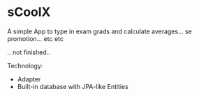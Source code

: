 # sCoolX
A simple App to type in exam grads and calculate averages... se promotion... etc etc

.. not finished..

Technology:
- Adapter
- Built-in database with JPA-like Entities
